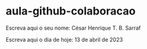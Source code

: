 # aula-github-colaboracao

Escreva aqui o seu nome: César Henrique T. B. Sarraf

Escreva aqui o dia de hoje: 13 de abril de 2023
